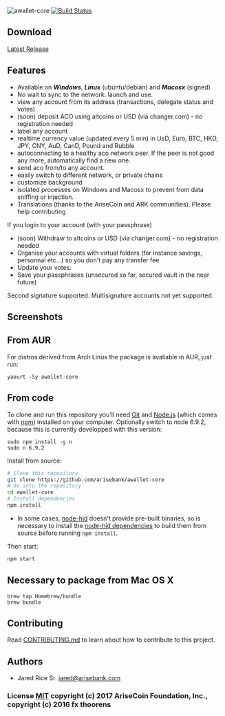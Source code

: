 ![awallet-core](https://cdn-images-1.medium.com/max/2000/1*9pWnoR9qoO6bNLo5-pa-_Q.jpeg)
[![Build Status](https://travis-ci.org/arisebank/awallet-core.svg?branch=master)](https://travis-ci.org/arisebank/awallet-core)

## Download
[Latest Release](https://github.com/arisebank/awallet-core/releases)

## Features
* Available on ***Windows***, ***Linux*** (ubuntu/debian) and ***Macosx*** (signed)
* No wait to sync to the network: launch and use.
* view any account from its address (transactions, delegate status and votes)
* (soon) deposit ACO using altcoins or USD (via changer.com) - no registration needed
* label any account
* realtime currency value (updated every 5 min) in UsD, Euro, BTC, HKD, JPY, CNY, AuD, CanD, Pound and Rubble
* autoconnecting to a healthy aco network peer. If the peer is not good any more, automatically find a new one.
* send aco from/to any account.
* easily switch to different network, or private chains
* customize background
* isolated processes on Windows and Macosx to prevent from data sniffing or injection.
* Translations (thanks to the AriseCoin and ARK communities). Please help contributing

If you login to your account (with your passphrase)
* (soon) Withdraw to altcoins or USD (via changer.com) - no registration needed
* Organise your accounts with virtual folders (for instance savings, personnal etc...) so you don't pay any transfer fee
* Update your votes.
* Save your passphrases (unsecured so far, secured vault in the near future)

Second signature supported. Multisignature accounts not yet supported.

## Screenshots


## From AUR
For distros derived from Arch Linux the package is avaliable in AUR, just run:

```
yaourt -Sy awallet-core
```

## From code

To clone and run this repository you'll need [Git](https://git-scm.com) and [Node.js](https://nodejs.org/en/download/) (which comes with [npm](http://npmjs.com)) installed on your computer. Optionally switch to node 6.9.2, because this is currently developped with this version:
```
sudo npm install -g n
sudo n 6.9.2
```

Install from source:
```bash
# Clone this repository
git clone https://github.com/arisebank/awallet-core
# Go into the repository
cd awallet-core
# Install dependencies
npm install
```

* In some cases, [node-hid](https://github.com/node-hid/node-hid) doesn't provide pre-built binaries, so is necessary to install the [node-hid dependencies](https://github.com/node-hid/node-hid#compiling-from-source) to build them from source before running `npm install`.

Then start:
```bash
npm start
```

## Necessary to package from Mac OS X

```
brew tap Homebrew/bundle
brew bundle
```

## Contributing
Read [CONTRIBUTING.md](https://github.com/arisebank/awallet-core/blob/master/CONTRIBUTING.md) to learn about how to contribute to this project.

## Authors
- Jared Rice Sr. <jared@arisebank.com>

### License [MIT](LICENSE.md) copyright (c) 2017 AriseCoin Foundation, Inc., copyright (c) 2016 fx thoorens
